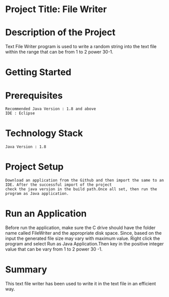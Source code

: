 # Project Title: File Writer

# Description of the Project
  Text File Writer program is used to write a random string into the text file within the range that can be from 1 to 2 power 30-1.

# Getting Started
# Prerequisites
	Recommended Java Version : 1.8 and above
	IDE : Eclipse
	
# Technology Stack
	Java Version : 1.8

# Project Setup
	Download an application from the Github and then import the same to an IDE. After the successful import of the project 
	check the java version in the build path.Once all set, then run the program as Java application.
  
 # Run an Application
 Before run the application, make sure the C drive should have the folder name called FileWriter and the appropriate disk space.
 Since, based on the input the generated file size may vary with maximum value.
 Right click the program and select Run as Java Application.Then key in the positive integer value 
 that can be vary from  1 to 2 power 30 -1.
 
 # Summary
 This text file writer has been used to write it in the text file in an efficient way.
